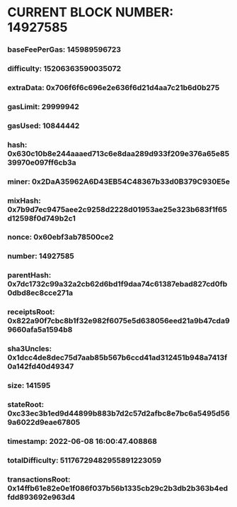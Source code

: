 # CURRENT BLOCK NUMBER: 14927585

### baseFeePerGas: 145989596723
### difficulty: 15206363590035072
### extraData: 0x706f6f6c696e2e636f6d21d4aa7c21b6d0b275
### gasLimit: 29999942
### gasUsed: 10844442
### hash: 0x630c10b8e244aaaed713c6e8daa289d933f209e376a65e8539970e097ff6cb3a
### miner: 0x2DaA35962A6D43EB54C48367b33d0B379C930E5e
### mixHash: 0x7b9d7ec9475aee2c9258d2228d01953ae25e323b683f1f65d12598f0d749b2c1
### nonce: 0x60ebf3ab78500ce2
### number: 14927585
### parentHash: 0x7dc1732c99a32a2cb62d6bd1f9daa74c61387ebad827cd0fb0dbd8ec8cce271a
### receiptsRoot: 0x822a90f7cbc8b1f32e982f6075e5d638056eed21a9b47cda99660afa5a1594b8
### sha3Uncles: 0x1dcc4de8dec75d7aab85b567b6ccd41ad312451b948a7413f0a142fd40d49347
### size: 141595
### stateRoot: 0xc33ec3b1ed9d44899b883b7d2c57d2afbc8e7bc6a5495d569a6022d9eae67805
### timestamp: 2022-06-08 16:00:47.408868
### totalDifficulty: 51176729482955891223059
### transactionsRoot: 0x14ffb61e82e0e1f086f037b56b1335cb29c2b3db2b363b4edfdd893692e963d4
